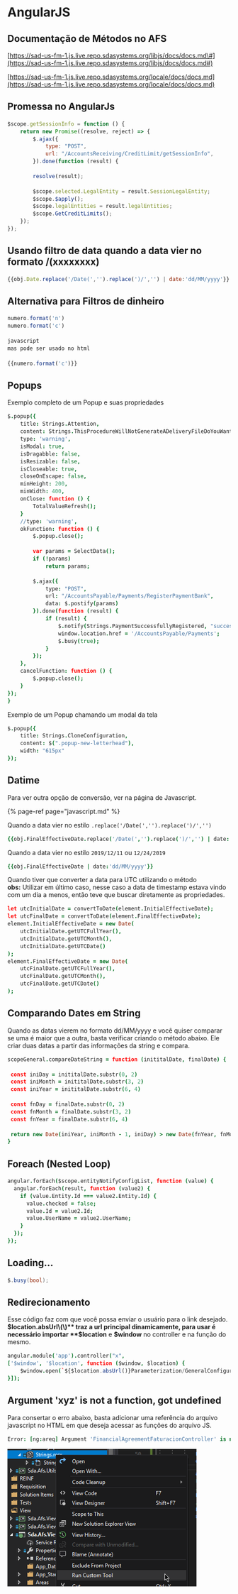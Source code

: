 # AngularJS

## Documentação de Métodos no AFS

[https://sad-us-fm-1.js.live.repo.sdasystems.org/libjs/docs/docs.md\#](https://sad-us-fm-1.js.live.repo.sdasystems.org/libjs/docs/docs.md#)

[https://sad-us-fm-1.js.live.repo.sdasystems.org/locale/docs/docs.md](https://sad-us-fm-1.js.live.repo.sdasystems.org/locale/docs/docs.md)

## Promessa no AngularJs

```javascript
$scope.getSessionInfo = function () {
    return new Promise((resolve, reject) => {
        $.ajax({
            type: "POST",
            url: "/AccountsReceiving/CreditLimit/getSessionInfo",
        }).done(function (result) {

        resolve(result);

        $scope.selected.LegalEntity = result.SessionLegalEntity;
        $scope.$apply();
        $scope.legalEntities = result.legalEntities;
        $scope.GetCreditLimits();
    });
});
```

## Usando filtro de data quando a data vier no formato /\(xxxxxxxx\)

```javascript
{{obj.Date.replace('/Date(','').replace(')/','') | date:'dd/MM/yyyy'}}
```

## Alternativa para Filtros de dinheiro

```javascript
numero.format('n')
numero.format('c')
​
javascript
mas pode ser usado no html

{{numero.format('c')}}
```

## Popups

Exemplo completo de um Popup e suas propriedades

```coffeescript
$.popup({
    title: Strings.Attention,
    content: Strings.ThisProcedureWillNotGenerateADeliveryFileDoYouWantToRegisterThePayment,
    type: 'warning',
    isModal: true,
    isDragabble: false,
    isResizable: false,
    isCloseable: true,
    closeOnEscape: false,
    minHeight: 200,
    minWidth: 400,
    onClose: function () {
        TotalValueRefresh();
    }
    //type: 'warning',
    okFunction: function () {
        $.popup.close();

        var params = SelectData();
        if (!params)
            return params;

        $.ajax({
            type: "POST",
            url: "/AccountsPayable/Payments/RegisterPaymentBank",
            data: $.postify(params)
        }).done(function (result) {
            if (result) {
                $.notify(Strings.PaymentSuccessfullyRegistered, "success");
                window.location.href = '/AccountsPayable/Payments';
                $.busy(true);
            }
        });
    },
    cancelFunction: function () {
        $.popup.close();
    }
});
}
```

Exemplo de um Popup chamando um modal da tela

```coffeescript
$.popup({
    title: Strings.CloneConfiguration,
    content: $(".popup-new-letterhead"),
    width: "615px"
});
```

## Datime

Para ver outra opção de conversão, ver na página de Javascript.

{% page-ref page="javascript.md" %}

Quando a data vier no estilo  `.replace('/Date(','').replace(')/','')`

```coffeescript
{{obj.FinalEffectiveDate.replace('/Date(','').replace(')/','') | date:'dd/MM/yyyy'}}
```

Quando a data vier no estilo `2019/12/11` ou `12/24/2019`

```coffeescript
{{obj.FinalEffectiveDate | date:'dd/MM/yyyy'}}
```

Quando tiver que converter a data para UTC utilizando o método   
**obs:** Utilizar em último caso, nesse caso a data de timestamp estava vindo com um dia a menos, então teve que buscar diretamente as propriedades.

```coffeescript
let utcInitialDate = convertToDate(element.InitialEffectiveDate);
let utcFinalDate = convertToDate(element.FinalEffectiveDate);
element.InitialEffectiveDate = new Date(
    utcInitialDate.getUTCFullYear(), 
    utcInitialDate.getUTCMonth(), 
    utcInitialDate.getUTCDate()
);
element.FinalEffectiveDate = new Date(
    utcFinalDate.getUTCFullYear(), 
    utcFinalDate.getUTCMonth(), 
    utcFinalDate.getUTCDate()
);
```

## Comparando Dates em String

Quando as datas vierem no formato dd/MM/yyyy e você quiser comparar se uma é maior que a outra, basta verificar criando o método abaixo. Ele criar duas datas a partir das informações da string e compara.

```coffeescript
scopeGeneral.compareDateString = function (inititalDate, finalDate) {
 
 const iniDay = inititalDate.substr(0, 2)
 const iniMonth = inititalDate.substr(3, 2)
 const iniYear = inititalDate.substr(6, 4)

 const fnDay = finalDate.substr(0, 2)
 const fnMonth = finalDate.substr(3, 2)
 const fnYear = finalDate.substr(6, 4)
 
 return new Date(iniYear, iniMonth - 1, iniDay) > new Date(fnYear, fnMonth - 1, fnDay)
}
```

## Foreach \(Nested Loop\)

```coffeescript
angular.forEach($scope.entityNotifyConfigList, function (value) {
  angular.forEach(result, function (value2) {
    if (value.Entity.Id === value2.Entity.Id) {
      value.checked = false;
      value.Id = value2.Id;
      value.UserName = value2.UserName;
    }
  });
});
```

## Loading...

```csharp
$.busy(bool);
```

## Redirecionamento

Esse código faz com que você possa enviar o usuário para o link desejado. **$location.absUrl\(\)** traz a url principal dinamicamente, para usar é necessário importar **$location** e **$window** no controller e na função do mesmo.

```coffeescript
angular.module('app').controller("x", 
['$window', '$location', function ($window, $location) {
    $window.open(`${$location.absUrl()}Parameterization/GeneralConfigurations`);
}]);
```

## Argument 'xyz' is not a function, got undefined

Para consertar o erro abaixo, basta adicionar uma referência do arquivo javascript no HTML em que deseja acessar as funções do arquivo JS.

```coffeescript
Error: [ng:areq] Argument 'FinancialAgreementFaturacionController' is not a function, got undefined
```

![](../.gitbook/assets/image%20%2811%29.png)



